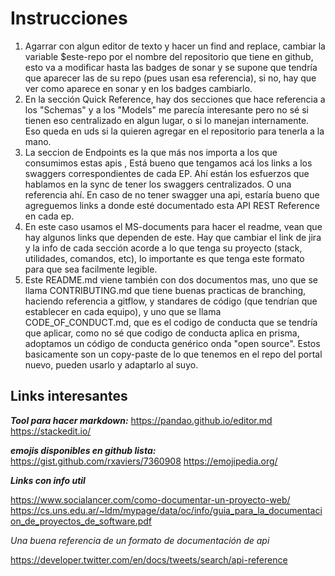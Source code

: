 # Instrucciones
1. Agarrar con algun editor de texto y hacer un find and replace, cambiar la variable $este-repo por el nombre del repositorio que tiene en github, esto va a modificar hasta las badges de sonar y se supone que tendría que aparecer las de su repo (pues usan esa referencia), si no, hay que ver como aparece en sonar y en los badges cambiarlo.
2. En la sección Quick Reference, hay dos secciones que hace referencia a los "Schemas" y a los "Models" me parecía interesante pero no sé si tienen eso centralizado en algun lugar, o si lo manejan internamente. Eso queda en uds si la quieren agregar en el repositorio para tenerla a la mano.
3. La seccion de Endpoints es la que más nos importa a los que consumimos estas apis , Está bueno que tengamos acá los links a los swaggers correspondientes de cada EP. Ahí están los esfuerzos que hablamos en la sync de tener los swaggers centralizados. O una referencia ahí. En caso de no tener swagger una api, estaría bueno que agreguemos links a donde esté documentado esta API REST Reference en cada ep.
4. En este caso usamos el MS-documents para hacer el readme, vean que hay algunos links que dependen de este. Hay que cambiar el link de jira y la info de cada sección acorde a lo que tenga su proyecto (stack, utilidades, comandos, etc), lo importante es que tenga este formato para que sea facilmente legible.
5. Este README.md viene también con dos documentos mas, uno que se llama CONTRIBUTING.md que tiene buenas practicas de branching, haciendo referencia a gitflow, y standares de código (que tendrían que establecer en cada equipo), y uno que se llama CODE_OF_CONDUCT.md, que es el codigo de conducta que se tendría que aplicar, como no sé que codigo de conducta aplica en prisma, adoptamos un código de conducta genérico onda "open source". Estos basicamente son un copy-paste de lo que tenemos en el repo del portal nuevo, pueden usarlo y adaptarlo al suyo.


## Links interesantes

***Tool para hacer markdown:***
https://pandao.github.io/editor.md 
https://stackedit.io/

***emojis disponibles en github lista:***
https://gist.github.com/rxaviers/7360908 
https://emojipedia.org/ 

***Links con info util***

https://www.socialancer.com/como-documentar-un-proyecto-web/
https://cs.uns.edu.ar/~ldm/mypage/data/oc/info/guia_para_la_documentacion_de_proyectos_de_software.pdf

_Una buena referencia de un formato de documentación de api_

https://developer.twitter.com/en/docs/tweets/search/api-reference 
